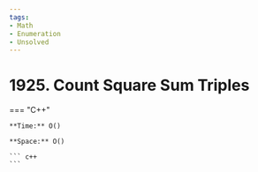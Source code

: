 ```yaml
---
tags:
- Math
- Enumeration
- Unsolved
---
```



# 1925. Count Square Sum Triples

=== "C++"

    **Time:** O()

    **Space:** O()

    ``` c++
    ```